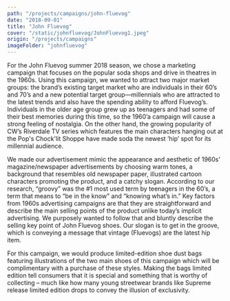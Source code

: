 ```yaml
---
path: "/projects/campaigns/john-fluevog"
date: "2018-09-01"
title: "John Fluevog"
cover: "/static/johnfluevog/JohnFluevog1.jpeg"
origin: "/projects/campaigns"
imageFolder: "johnfluevog"
---
```

For the John Fluevog summer 2018 season, we chose a marketing campaign that focuses on the popular soda shops and drive in theatres in the 1960s. Using this campaign, we wanted to attract two major market groups: the brand’s existing target market who are individuals in their 60’s and 70’s and a new potential target group—millennials who are attracted to the latest trends and also have the spending ability to afford Fluevog’s. Individuals in the older age group grew up as teenagers and had some of their best memories during this time, so the 1960’a campaign will cause a strong feeling of nostalgia. On the other hand, the growing popularity of CW’s Riverdale TV series which features the main characters hanging out at the Pop's Chock'lit Shoppe have made soda the newest ‘hip’ spot for its millennial audience.

We made our advertisement mimic the appearance and aesthetic of 1960s’ magazine/newspaper advertisements by choosing warm tones, a background that resembles old newspaper paper, illustrated cartoon characters promoting the product, and a catchy slogan. According to our research, “groovy” was the #1 most used term by teenagers in the 60’s, a term that means to “be in the know” and “knowing what’s in.” Key factors from 1960s advertising campaigns are that they are straightforward and describe the main selling points of the product unlike today’s implicit advertising. We purposely wanted to follow that and bluntly describe the selling key point of John Fluevog shoes. Our slogan is to get in the groove, which is conveying a message that vintage (Fluevogs) are the latest hip item. 

For this campaign, we would produce limited-edition shoe dust bags featuring illustrations of the two main shoes of this campaign which will be complimentary with a purchase of these styles. Making the bags limited edition tell consumers that it is special and something that is worthy of collecting – much like how many young streetwear brands like Supreme release limited edition drops to convey the illusion of exclusivity.
